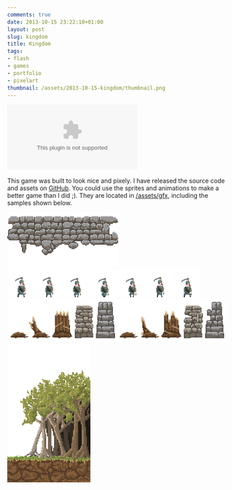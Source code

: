 ```yaml
---
comments: true
date: 2013-10-15 23:22:10+01:00
layout: post
slug: kingdom
title: Kingdom
tags:
- flash
- games
- portfolio
- pixelart
thumbnail: /assets/2013-10-15-kingdom/thumbnail.png
---
```


<object type="application/x-shockwave-flash" data="/assets/2013-10-15-kingdom/kingdom.swf" width="864" height="480" >
    <param name="movie" value="/assets/2013-10-15-kingdom/kingdom.swf">
    <param name="allowfullscreen" value="true" />
    <embed src="/assets/2013-10-15-kingdom/kingdom.swf" quality="high" />
</object>

This game was built to look nice and pixely. I have released the source code and assets on [GitHub](http://github.com/noio/kingdom). You could use the sprites and animations to make a better game than I did ;). They are located in [/assets/gfx](https://github.com/noio/kingdom/tree/master/assets/gfx), including the samples shown below.

![](/assets/2013-10-15-kingdom/cobblestones.png)
![](/assets/2013-10-15-kingdom/farmer.png)
![](/assets/2013-10-15-kingdom/walls.png)
![](/assets/2013-10-15-kingdom/treeline.png)

